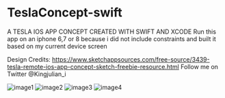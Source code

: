 # TeslaConcept-swift
A TESLA IOS APP CONCEPT CREATED WITH SWIFT AND XCODE
Run this app on an iphone 6,7 or 8 because i did not include constraints and built it based on my current device screen

Design Credits: https://www.sketchappsources.com/free-source/3439-tesla-remote-ios-app-concept-sketch-freebie-resource.html
Follow me on Twitter @Kingjulian_i

![image1](https://user-images.githubusercontent.com/34909046/50010610-f15ef480-ff87-11e8-83af-8404cbe81533.png)
![image2](https://user-images.githubusercontent.com/34909046/50010666-12274a00-ff88-11e8-9f5b-3e867c1c1962.png)
![image3](https://user-images.githubusercontent.com/34909046/50010694-1d7a7580-ff88-11e8-942c-e763076eca45.png)
![image4](https://user-images.githubusercontent.com/34909046/50010708-28cda100-ff88-11e8-92c1-de6bf3e0db07.png)
